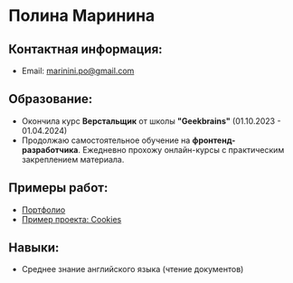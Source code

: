 # Полина Маринина

## Контактная информация:
- Email: [marinini.po@gmail.com](mailto:marinini.po@gmail.com)

## Образование:
- Окончила курс **Верстальщик** от школы **"Geekbrains"** (01.10.2023 - 01.04.2024)
- Продолжаю самостоятельное обучение на **фронтенд-разработчика**. Ежедневно прохожу онлайн-курсы с практическим закреплением материала.

## Примеры работ:
- [Портфолио](https://portfolio-coral-gamma-72.vercel.app/)
- [Пример проекта: Cookies](https://cookies-phi.vercel.app/)

## Навыки:
- Среднее знание английского языка (чтение документов)
